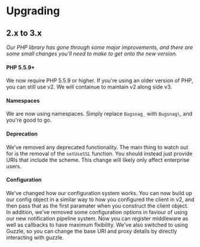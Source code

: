Upgrading
=========


## 2.x to 3.x

*Our PHP library has gone through some major improvements, and there are some small changes you'll need to make to get onto the new version.*

#### PHP 5.5.9+

We now require PHP 5.5.9 or higher. If you're using an older version of PHP, you can still use v2. We will containue to maintain v2 along side v3.

#### Namespaces

We are now using namespaces. Simply replace `Bugsnag_` with `Bugsnag\`, and you're good to go.

#### Deprecation

We've removed any deprecated functionality. The main thing to watch out for is the removal of the `setUseSSL` function. You should instead just provide URIs that include the scheme. This change will likely only affect enterprise users.

#### Configuration

We've changed how our configuration system works. You can now build up our config object in a similar way to how you configured the client in v2, and then pass that as the first paramater when you construct the client object. In addition, we've removed some configuration options in faviour of using our new notification pipeline system. Now you can register middleware as well as callbacks to have maximum flxibility. We've also switched to using Guzzle, so you can change the base URI and proxy details by directly interacting with guzzle.
